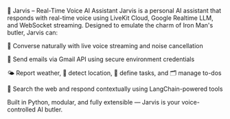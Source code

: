 🧠 Jarvis – Real-Time Voice AI Assistant
Jarvis is a personal AI assistant that responds with real-time voice using LiveKit Cloud, Google Realtime LLM, and WebSocket streaming. Designed to emulate the charm of Iron Man's butler, Jarvis can:

🎤 Converse naturally with live voice streaming and noise cancellation

📧 Send emails via Gmail API using secure environment credentials

🌤 Report weather, 📍 detect location, 🧠 define tasks, and 🗂 manage to-dos

🔎 Search the web and respond contextually using LangChain-powered tools

Built in Python, modular, and fully extensible — Jarvis is your voice-controlled AI butler.
